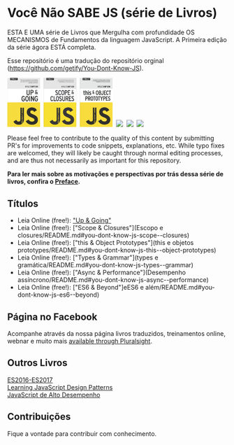 # Você Não SABE JS (série de Livros)

ESTA E UMA série de Livros que Mergulha com profundidade OS MECANISMOS de Fundamentos da linguagem JavaScript. A Primeira edição da série ágora ESTÁ completa.

Esse repositório é uma tradução do repositório orginal (https://github.com/getify/You-Dont-Know-JS).

<a href="#"><img src="começando/cover.jpg" width="75"></a>&nbsp;
<a href="#"><img src="Escopo e closures/cover.jpg" width="75"></a>&nbsp;
<a href="#"><img src="this e objetos prototypes/cover.jpg" width="75"></a>&nbsp;
<a href="#"><img src="types e gramática/cover.jpg" width="75"></a>&nbsp;
<a href="#"><img src="Desempenho assíncrono/cover.jpg" width="75"></a>&nbsp;
<a href="#"><img src="eES6 e além/cover.jpg" width="75"></a>

Please feel free to contribute to the quality of this content by submitting PR's for improvements to code snippets, explanations, etc. While typo fixes are welcomed, they will likely be caught through normal editing processes, and are thus not necessarily as important for this repository.

**Para ler mais sobre as motivações e perspectivas por trás dessa série de livros, confira o [Preface](preface.md).**

## Títulos

* Leia Online (free!): ["Up & Going"](começando/README.md#you-dont-know-js-up--going)
* Leia Online (free!): ["Scope & Closures"](Escopo e closures/README.md#you-dont-know-js-scope--closures)
* Leia Online (free!): ["this & Object Prototypes"](this e objetos prototypes/README.md#you-dont-know-js-this--object-prototypes)
* Leia Online (free!): ["Types & Grammar"](types e gramática/README.md#you-dont-know-js-types--grammar)
* Leia Online (free!): ["Async & Performance"](Desempenho assíncrono/README.md#you-dont-know-js-async--performance)
* Leia Online (free!): ["ES6 & Beyond"]eES6 e além/README.md#you-dont-know-js-es6--beyond)


## Página no Facebook

Acompanhe através da nossa página livros traduzidos, treinamentos online, webnar e muito mais [available through Pluralsight](https://www.facebook.com/glauber.funez).

## Outros Livros
<a href="http://exploringjs.com/es2016-es2017/">ES2016-ES2017</a><br/>
<a href="https://addyosmani.com/resources/essentialjsdesignpatterns/book/#modulepatternjavascript">Learning JavaScript Design Patterns</a><br/>
<a href="https://books.google.com.br/books?id=4B5WDQAAQBAJ&pg=PA20&lpg=PA20&dq=download+JavaScript+de+alto+desempenho&source=bl&ots=0KQqcDLZrO&sig=gYqv8DSryCEzalmw5SrOdMSdzWA&hl=pt-BR&sa=X&ved=0ahUKEwjQwp38we7QAhWDf5AKHSqqCa0Q6AEITDAI#v=onepage&q&f=true">JavaScript de Alto Desempenho</a><br/>

## Contribuições
Fique a vontade para contribuir com conhecimento.
